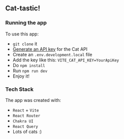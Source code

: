 ## Cat-tastic!

### Running the app

To use this app:

- `git clone` it
- [Generate an API key](https://thecatapi.com) for the Cat API
- Create an `.env.development.local` file
- Add the key like this: `VITE_CAT_API_KEY=YourApiKey`
- Do `npm install`
- Run `npm run dev`
- Enjoy it!

### Tech Stack

The app was created with:

- `React` + `Vite`
- `React Router`
- `Chakra UI`
- `React Query`
- Lots of cats :)
